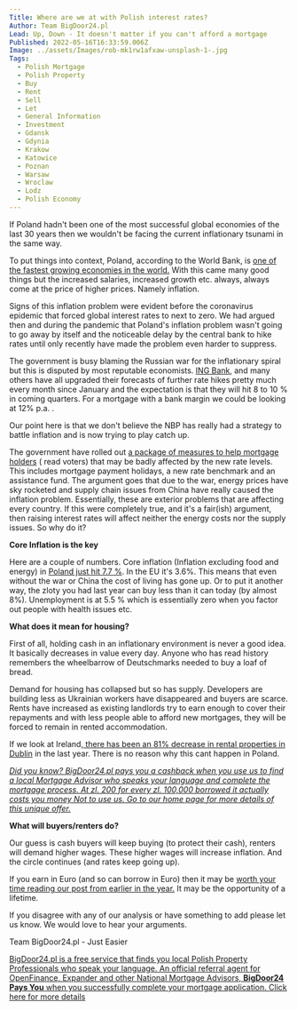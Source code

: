```yaml
---
Title: Where are we at with Polish interest rates?
Author: Team BigDoor24.pl
Lead: Up, Down - It doesn't matter if you can't afford a mortgage
Published: 2022-05-16T16:33:59.006Z
Image: ../assets/Images/rob-mk1rw1afxaw-unsplash-1-.jpg
Tags:
  - Polish Mortgage
  - Polish Property
  - Buy
  - Rent
  - Sell
  - Let
  - General Information
  - Investment
  - Gdansk
  - Gdynia
  - Krakow
  - Katowice
  - Poznan
  - Warsaw
  - Wroclaw
  - Lodz
  - Polish Economy
---
```

If Poland hadn't been one of the most successful global economies of the last 30 years then we wouldn't be facing the current inflationary tsunami in the same way. 

To put things into context, Poland, according to the World Bank, is [one of the fastest growing economies in the world.](https://www.worldbank.org/en/news/press-release/2022/05/11/world-bank-poland-needs-to-invest-in-firm-productivity-to-spur-economic-growth) With this came many good things but the increased salaries, increased growth etc. always, always come at the price of higher prices. Namely inflation.

Signs of this inflation problem were evident before the coronavirus epidemic that forced global interest rates to next to zero. We had argued then and during the pandemic that Poland's inflation problem wasn't going to go away by itself and the noticeable delay by the central bank to hike rates until only recently have made the problem even harder to suppress.

The government is busy blaming the Russian war for the inflationary spiral but this is disputed by most reputable economists. [ING Bank](https://think.ing.com/snaps/rate-hikes-by-the-national-bank-of-poland-are-far-from-over/), and many others have all upgraded their forecasts of further rate hikes pretty much every month since January and the expectation is that they will hit 8 to 10 % in coming quarters. For a mortgage with a bank margin we could be looking at 12% p.a. . 

Our point here is that we don't believe the NBP has really had a strategy to battle inflation and is now trying to play catch up. 

The government have rolled out [a package of measures to help mortgage holders](https://www.thefirstnews.com/article/government-to-offer-support-to-polish-borrowers-pm-says-30256) ( read voters) that may be badly affected by the new rate levels. This includes mortgage payment holidays, a new rate benchmark and an assistance fund. The argument goes that due to the war, energy prices have sky rocketed and supply chain issues from China have really caused the inflation problem. Essentially, these are exterior problems that are affecting every country. If this were completely true, and it's a fair(ish) argument, then raising interest rates will affect neither the energy costs nor the supply issues. So why do it?

**Core Inflation is the key**

Here are a couple of numbers. Core inflation (Inflation excluding food and energy) in [Poland just hit 7.7 %](https://www.thefirstnews.com/article/march-core-inflation-rate-at-77-pct---central-bank-30390). In the EU it's 3.6%. This means that even without the war or China the cost of living has gone up. Or to put it another way, the zloty you had last year can buy less than it can today (by almost 8%). Unemployment is at 5.5 % which is essentially zero when you factor out people with health issues etc.

**What does it mean for housing?**

First of all, holding cash in an inflationary environment is never a good idea. It basically decreases in value every day. Anyone who has read history remembers the wheelbarrow of Deutschmarks needed to buy a loaf of bread. 

Demand for housing has collapsed but so has supply. Developers are building less as Ukrainian workers have disappeared and buyers are scarce. Rents have increased as existing landlords try to earn enough to cover their repayments and with less people able to afford new mortgages, they will be forced to remain in rented accommodation.

If we look at Ireland,[ there has been an 81% decrease in rental properties in Dublin](https://www.thejournal.ie/daft-rent-report-2022-5760711-May2022/) in the last year. There is no reason why this cant happen in Poland.

*[Did you know? BigDoor24.pl pays you a cashback when you use us to find a local Mortgage Advisor who speaks your language and complete the mortgage process. At zl. 200 for every zl. 100,000 borrowed it actually costs you money Not to use us. Go to our home page for more details of this unique offer.](https://bigdoor24.pl/)*

 **What will buyers/renters do?**

Our guess is cash buyers will keep buying (to protect their cash), renters will demand higher wages. These higher wages will increase inflation. And the circle continues (and rates keep going up).

If you earn in Euro (and so can borrow in Euro) then it may be [worth your time reading our post from earlier in the year.](https://blog.bigdoor24.pl/posts/2022-01-25-borrow-euro-buy-in-zloty-is-now-a-good-time.html) It may be the opportunity of a lifetime.

If you disagree with any of our analysis or have something to add please let us know. We would love to hear your arguments.

Team BigDoor24.pl - Just Easier

[BigDoor24.pl is a free service that finds you local Polish Property Professionals who speak your language. An official referral agent for OpenFinance, Expander and other National Mortgage Advisors, **BigDoor24 Pays You** when you successfully complete your mortgage application. Click here for more details](https://bigdoor24.pl/)